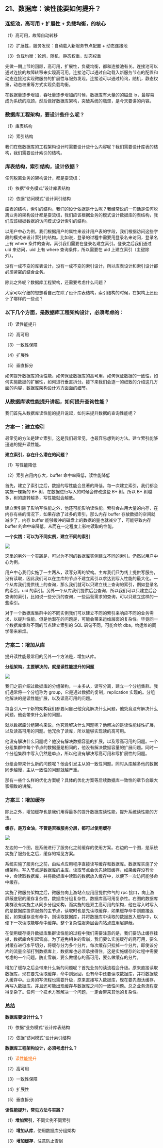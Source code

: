 ## 21、数据库：读性能要如何提升？

### 连接池，高可用 + 扩展性 + 负载均衡，的核心

（1）高可用，故障自动转移

（2）扩展性，服务发现：自动载入新服务节点配置 + 动态连接池

（3）负载均衡：轮询，随机，静态权重，动态权重

先做一期上节的回顾，高可用，扩展性，负载均衡，都和连接池有关。连接池可以通过连接的故障转移来实现高可用。连接池可以通过自动载入新服务节点的配置和动态连接池实现微服务的扩展性与服务发现。连接池可以通过轮询，随机，静态权重，动态权重等方式实现负载均衡。

在数据量逐步增加，吞吐量逐步增加的时候，数据库有大量的的磁盘 io，最容易成为系统的瓶颈，然后做好数据库架构，突破系统的瓶颈，是今天要讲的内容。

### 数据库工程架构，要设计些什么呢？

（1）库表结构

（2）索引结构

我们在做数据库的工程架构设计时需要设计些什么内容呢？我们需要设计库表的结构，我们需要设计索引的结构。

### 库表结构，索引结构，设计依据？

任何脱离业务的架构设计，都是耍流氓：

（1）依据“业务模式”设计库表结构

（2）依据“访问模式”设计索引结构

库表的结构，索引的结构，我们的设计依据是什么呢？我经常说的一句话是任何脱离业务的架构设计都是耍流氓，我们应该根据业务的模式设计数据库的表结构，我们应该根据数据的访问模式设计索引的结构。

以用户中心为例，我们根据用户的属性来设计用户表的字段，我们根据访问这些字段的模式来设计索引的结构。比如说，登录的过程中需要用登录名来访问，登录名上有 where 条件的查询，索引我们需要在登录名建立索引。登录之后我们通过 uid 来访问，uid 上有 where 查询条件，所以需要在 uid 上建立索引（主键除外）。

没有一成不变的库表设计，没有一成不变的索引设计，所以库表设计和索引设计都必须紧密的结合业务。

除此之外呢？数据库工程架构，还需要考虑什么问题？

大家可以仔细的想想看自己在除了设计库表结构，索引结构的时候，在架构上还设计了哪样的一些点？

### 以下几个方面，是数据库工程架构设计，必须考虑的：

（1）读性能提升

（2）高可用

（3）一致性保障

（4）扩展性

（5）垂直拆分

如何提升数据库的读性能，如何保证数据库的高可用，如何保证数据的一致性，如何实施数据的扩展性，如何进行垂直拆分。接下来我们会逐一的细致的介绍这几方面的内容，数据库架构设计方方面面的细节。

### 从数据库读性能提升讲起，如何提升查询性能？

我们首先从数据库读性能的提升说起，如何来提升数据的查询性能呢？

### 方案一：建立索引

最常见的方法是建立索引。这是我们最常见，也最容易想到的方法。建立索引能够迅速的提升读性能。

**建立索引，存在什么潜在的问题？**

（1）写性能降低

（2）索引占用内存大，buffer 命中率降低，读性能降低

首先，建立了索引之后，数据的写性能会显著的降低。每一次建立索引，我们都会实施一棵新的 B+ 树，在数据进行写入的时候会修改这些 B+ 树。所以 B+ 树越多，树的旋转越多，写性能就会越低。

建立索引除了影响写性能之外，他还可能影响读性能。索引会占用大量的内存，在内存有些的情况下，如果存放了过多的索引，那么内存 buffer 存放数据的空间就减少了，内存 buffer 能够缓冲的磁盘上的数据的量也就减少了，可能导致内存 buffer 的命中率降低，从而在一定程度上影响读取的性能。

**一个实践：可以为不同实例，建立不同的索引**

![](image/ch3-21-为不同实例建立不同的索引.png)

这里的另外一个实践是，可以为不同的数据库实例建立不同的索引。仍然以用户中心为例。

用户中心我们实施了一主两从，读写分离的架构。主库我们只为线上提供写服务，没有读取，因此我们可以在主库的节点不建立索引以求达到写入性能的最大化。一个从库我们提供线上的查询，那么我们就可以只建立线上查询的索引，例如登录名的索引，uid 的索引。另外一个从库我们提供后台查询，所以我们可以只建立后台查询的索引，比如说一些分页的查询，一些运营需求的查询，可以只建立这样的一些索引。

对于一个数据库集群中的不同实例我们可以建立不同的索引来响应不同的业务需求，以提升性能。但是他潜在的问题是，可能会带来运维层面的复杂性。毕竟同一个数据库集群不同的节点建立索引的 SQL 语句不同，可能会给 dba，给运维的同学带来麻烦。

### 方案二：增加从库

提升读性能最常用的另外一个方法是，增加从库。

**分组架构，主要解决的，就是读性能提升的问题**

![](image/ch3-21-分组架构提升读性能.png)

我们之前介绍过数据库的分组架构，一主多从，读写分离，建立一个分组集群。我们通常将一个分组称为 group，它是通过数据的复制，replication 实现的。分组他解决的是读性能扩展，以及读高可用的问题。

每当引入一个新的架构我们都要问自己他究竟解决什么问题，他究竟没有解决什么问题，他会带来什么新的问题。

就以数据库分组架构来说，他究竟解决什么问题呢？他解决的是读性能线性扩展，以及读高可用的问题。他冗余了读库，所以能够实现读的高可用。

他没有解决什么问题呢？他没有解决数据容量的扩展，以及写高可用的问题。一个分组集群中每个节点的数据量是相同的，他没有解决数据容量的扩展问题。同时一个分组集群中写入仍然是单点，所以他没有解决写高可用和写扩展性的问题。

分组会带来什么新的问题呢？他会引发主从的一致性问题。同时从库越多他的数据同步越慢，主从一致性的问题就越严重。

那有一些什么样的优化方案呢？具体的优化方案等后续数据库一致性的章节会跟大家细致的讲解。

### 方案三：增加缓存

除此之外，增加缓存也是我们用得最多的提升数据库读性能，提升系统读性能的方法。

**缓存，是万金油，不管是否微服务分层，都可以使用缓存**

![](image/ch3-21-增加缓存.png)

左边的一个图，是系统进行了服务化之前缓存的使用方案。右边的一个图，是系统实施了服务化之后，缓存的常见方案。

系统实施了服务化之前，由站点应用程序直接读写缓存和数据库。数据库实施了分组架构，写入节点是数据库的主库，读取节点会优先读取缓存，如果缓存没有命中，会读取数据库，并将数据库中读取的数据放入缓存中，以便下一次访问能够命中缓存。

实施了微服务架构之后，微服务向上游站点应用层提供帅气的 rpc 接口，向上游屏蔽底层的缓存复杂性，数据库分组复杂性，数据库高可用复杂性。右图的数据库集群没有实施主从同步分组架构，而实施的是双主高可用的架构，他在写入时写入的是数据库提供服务的主节点，读取时也是先读取缓存，如果缓存命中则直接返回，如果缓存没有命中，则读取数据库，并将数据库中读取的数据放入缓存中，以便下一次读取能够命中缓存。整个复杂性服务层会向站点应用层屏蔽。

在使用缓存提升数据库集群读性能的过程中我们需要注意的是，我们要防止缓存挂掉，数据库会引起雪崩。为了避免相关的雪崩，我们要么实施缓存的高可用，要么对缓存进行水平切分，将缓存分为多个分片，每次缓存只挂掉一个分片，即使该分片的流量全部打到数据库上，数据库也必须承接得住。这是实施缓存的过程中需要考虑的一个问题，防止雪崩，要么做缓存的高可用，要么做缓存的分片。

增加了缓存之后会带来什么新的问题呢？首先业务的读流程会升级。原来直接读取数据库，现在要先读取缓存，命中则返回，没有命中还要读取数据库，并将数据放入缓存中。业务的写流程也需要升级，原来直接写入数据库，现在要先淘汰缓存，再写入数据库。并且还可能出现缓存与数据库之间的一致性问题。总之业务流程变得复杂了。任何一个技术方案解决一个问题，一定会带来其他的复杂性。

### 总结

**数据库要设计什么？**

（1）依据“业务模式”设计库表结构

（2）依据“访问模式”设计索引结构

**数据库工程架构设计，必须考虑什么？**

（1）<span style="color:#FA6800;">读性能提升</span>

（2）高可用

（3）一致性保障

（4）扩展性

（5）垂直拆分

**读性能提升，常见方法与实践？**

（1）**增加索引**，不同实例不同索引

（2）**增加从库**，使用数据库分组架构

（3）**增加缓存**，注意防止雪崩